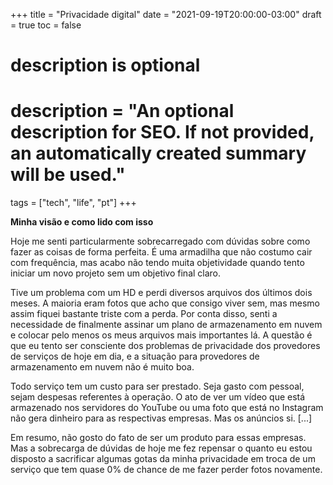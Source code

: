 +++
title = "Privacidade digital"
date = "2021-09-19T20:00:00-03:00"
draft = true
toc = false

#
# description is optional
#
# description = "An optional description for SEO. If not provided, an automatically created summary will be used."

tags = ["tech", "life", "pt"]
+++

**Minha visão e como lido com isso**

Hoje me senti particularmente sobrecarregado com dúvidas sobre como fazer as coisas de forma perfeita. É uma armadilha que não costumo cair com frequência, mas acabo não tendo muita objetividade quando tento iniciar um novo projeto sem um objetivo final claro.

Tive um problema com um HD e perdi diversos arquivos dos últimos dois meses. A maioria eram fotos que acho que consigo viver sem, mas mesmo assim fiquei bastante triste com a perda. Por conta disso, senti a necessidade de finalmente assinar um plano de armazenamento em nuvem e colocar pelo menos os meus arquivos mais importantes lá. A questão é que eu tento ser consciente dos problemas de privacidade dos provedores de serviços de hoje em dia, e a situação para provedores de armazenamento em nuvem não é muito boa.

Todo serviço tem um custo para ser prestado. Seja gasto com pessoal, sejam despesas referentes à operação. O ato de ver um vídeo que está armazenado nos servidores do YouTube ou uma foto que está no Instagram não gera dinheiro para as respectivas empresas. Mas os anúncios si. [...]

Em resumo, não gosto do fato de ser um produto para essas empresas. Mas a sobrecarga de dúvidas de hoje me fez repensar o quanto eu estou disposto a sacrificar algumas gotas da minha privacidade em troca de um serviço que tem quase 0% de chance de me fazer perder fotos novamente.